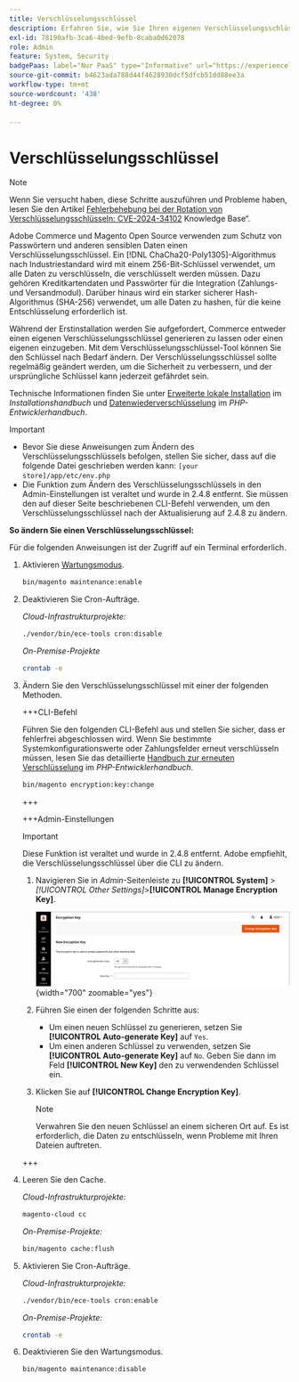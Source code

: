 ```yaml
---
title: Verschlüsselungsschlüssel
description: Erfahren Sie, wie Sie Ihren eigenen Verschlüsselungsschlüssel ändern. Dies sollte regelmäßig erfolgen, um die Sicherheit zu verbessern.
exl-id: 78190afb-3ca6-4bed-9efb-8caba0d62078
role: Admin
feature: System, Security
badgePaas: label="Nur PaaS" type="Informative" url="https://experienceleague.adobe.com/en/docs/commerce/user-guides/product-solutions" tooltip="Gilt nur für Adobe Commerce in Cloud-Projekten (von Adobe verwaltete PaaS-Infrastruktur) und lokale Projekte."
source-git-commit: b4623ada788d44f4628930dcf5dfcb51dd88ee3a
workflow-type: tm+mt
source-wordcount: '438'
ht-degree: 0%

---
```


# Verschlüsselungsschlüssel

>[!NOTE]
>
>Wenn Sie versucht haben, diese Schritte auszuführen und Probleme haben, lesen Sie den Artikel [Fehlerbehebung bei der Rotation von Verschlüsselungsschlüsseln: CVE-2024-34102](https://experienceleague.adobe.com/en/docs/commerce-knowledge-base/kb/troubleshooting/known-issues-patches-attached/troubleshooting-encryption-key-rotation-cve-2024-34102) Knowledge Base“.

Adobe Commerce und Magento Open Source verwenden zum Schutz von Passwörtern und anderen sensiblen Daten einen Verschlüsselungsschlüssel. Ein [!DNL ChaCha20-Poly1305]-Algorithmus nach Industriestandard wird mit einem 256-Bit-Schlüssel verwendet, um alle Daten zu verschlüsseln, die verschlüsselt werden müssen. Dazu gehören Kreditkartendaten und Passwörter für die Integration (Zahlungs- und Versandmodul). Darüber hinaus wird ein starker sicherer Hash-Algorithmus (SHA-256) verwendet, um alle Daten zu hashen, für die keine Entschlüsselung erforderlich ist.

Während der Erstinstallation werden Sie aufgefordert, Commerce entweder einen eigenen Verschlüsselungsschlüssel generieren zu lassen oder einen eigenen einzugeben. Mit dem Verschlüsselungsschlüssel-Tool können Sie den Schlüssel nach Bedarf ändern. Der Verschlüsselungsschlüssel sollte regelmäßig geändert werden, um die Sicherheit zu verbessern, und der ursprüngliche Schlüssel kann jederzeit gefährdet sein.

Technische Informationen finden Sie unter [Erweiterte lokale Installation](https://experienceleague.adobe.com/docs/commerce-operations/installation-guide/advanced.html) im _Installationshandbuch_ und [Datenwiederverschlüsselung](https://developer.adobe.com/commerce/php/development/security/data-encryption/) im _PHP-Entwicklerhandbuch_.

>[!IMPORTANT]
>
>- Bevor Sie diese Anweisungen zum Ändern des Verschlüsselungsschlüssels befolgen, stellen Sie sicher, dass auf die folgende Datei geschrieben werden kann: `[your store]/app/etc/env.php`
>- Die Funktion zum Ändern des Verschlüsselungsschlüssels in den Admin-Einstellungen ist veraltet und wurde in 2.4.8 entfernt. Sie müssen den auf dieser Seite beschriebenen CLI-Befehl verwenden, um den Verschlüsselungsschlüssel nach der Aktualisierung auf 2.4.8 zu ändern.

**So ändern Sie einen Verschlüsselungsschlüssel:**

Für die folgenden Anweisungen ist der Zugriff auf ein Terminal erforderlich.

1. Aktivieren [Wartungsmodus](https://experienceleague.adobe.com/en/docs/commerce-operations/configuration-guide/setup/application-modes#maintenance-mode).

   ```bash
   bin/magento maintenance:enable
   ```

1. Deaktivieren Sie Cron-Aufträge.

   _Cloud-Infrastrukturprojekte:_

   ```bash
   ./vendor/bin/ece-tools cron:disable
   ```

   _On-Premise-Projekte_

   ```bash
   crontab -e
   ```

1. Ändern Sie den Verschlüsselungsschlüssel mit einer der folgenden Methoden.

   +++CLI-Befehl

   Führen Sie den folgenden CLI-Befehl aus und stellen Sie sicher, dass er fehlerfrei abgeschlossen wird. Wenn Sie bestimmte Systemkonfigurationswerte oder Zahlungsfelder erneut verschlüsseln müssen, lesen Sie das detaillierte [Handbuch zur erneuten Verschlüsselung](https://developer.adobe.com/commerce/php/development/security/data-encryption/) im _PHP-Entwicklerhandbuch_.

   ```bash
   bin/magento encryption:key:change
   ```

   +++

   +++Admin-Einstellungen

   >[!IMPORTANT]
   >
   >Diese Funktion ist veraltet und wurde in 2.4.8 entfernt. Adobe empfiehlt, die Verschlüsselungsschlüssel über die CLI zu ändern.

   1. Navigieren Sie in _Admin_-Seitenleiste zu **[!UICONTROL System]** > _[!UICONTROL Other Settings]_>**[!UICONTROL Manage Encryption Key]**.

      ![Systemverschlüsselungsschlüssel](./assets/encryption-key.png){width="700" zoomable="yes"}

   1. Führen Sie einen der folgenden Schritte aus:

      - Um einen neuen Schlüssel zu generieren, setzen Sie **[!UICONTROL Auto-generate Key]** auf `Yes`.
      - Um einen anderen Schlüssel zu verwenden, setzen Sie **[!UICONTROL Auto-generate Key]** auf `No`. Geben Sie dann im Feld **[!UICONTROL New Key]** den zu verwendenden Schlüssel ein.

   1. Klicken Sie auf **[!UICONTROL Change Encryption Key]**.

      >[!NOTE]
      >
      >Verwahren Sie den neuen Schlüssel an einem sicheren Ort auf. Es ist erforderlich, die Daten zu entschlüsseln, wenn Probleme mit Ihren Dateien auftreten.

   +++

1. Leeren Sie den Cache.

   _Cloud-Infrastrukturprojekte:_

   ```bash
   magento-cloud cc
   ```

   _On-Premise-Projekte:_

   ```bash
   bin/magento cache:flush
   ```

1. Aktivieren Sie Cron-Aufträge.

   _Cloud-Infrastrukturprojekte:_

   ```bash
   ./vendor/bin/ece-tools cron:enable
   ```

   _On-Premise-Projekte:_

   ```bash
   crontab -e
   ```

1. Deaktivieren Sie den Wartungsmodus.

   ```bash
   bin/magento maintenance:disable
   ```
